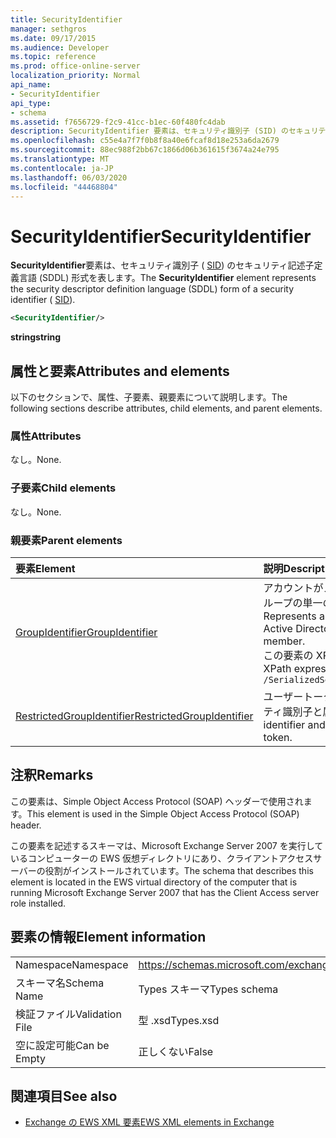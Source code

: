 ```yaml
---
title: SecurityIdentifier
manager: sethgros
ms.date: 09/17/2015
ms.audience: Developer
ms.topic: reference
ms.prod: office-online-server
localization_priority: Normal
api_name:
- SecurityIdentifier
api_type:
- schema
ms.assetid: f7656729-f2c9-41cc-b1ec-60f480fc4dab
description: SecurityIdentifier 要素は、セキュリティ識別子 (SID) のセキュリティ記述子定義言語 (SDDL) 形式を表します。
ms.openlocfilehash: c55e4a7f7f0b8f8a40e6fcaf8d18e253a6da2679
ms.sourcegitcommit: 88ec988f2bb67c1866d06b361615f3674a24e795
ms.translationtype: MT
ms.contentlocale: ja-JP
ms.lasthandoff: 06/03/2020
ms.locfileid: "44468804"
---
```

# <a name="securityidentifier"></a><span data-ttu-id="f081e-103">SecurityIdentifier</span><span class="sxs-lookup"><span data-stu-id="f081e-103">SecurityIdentifier</span></span>

<span data-ttu-id="f081e-104">**SecurityIdentifier**要素は、セキュリティ識別子 ( [SID](sid.md)) のセキュリティ記述子定義言語 (SDDL) 形式を表します。</span><span class="sxs-lookup"><span data-stu-id="f081e-104">The **SecurityIdentifier** element represents the security descriptor definition language (SDDL) form of a security identifier ( [SID](sid.md)).</span></span>
  
```xml
<SecurityIdentifier/>
```

 <span data-ttu-id="f081e-105">**string**</span><span class="sxs-lookup"><span data-stu-id="f081e-105">**string**</span></span>
## <a name="attributes-and-elements"></a><span data-ttu-id="f081e-106">属性と要素</span><span class="sxs-lookup"><span data-stu-id="f081e-106">Attributes and elements</span></span>

<span data-ttu-id="f081e-107">以下のセクションで、属性、子要素、親要素について説明します。</span><span class="sxs-lookup"><span data-stu-id="f081e-107">The following sections describe attributes, child elements, and parent elements.</span></span>
  
### <a name="attributes"></a><span data-ttu-id="f081e-108">属性</span><span class="sxs-lookup"><span data-stu-id="f081e-108">Attributes</span></span>

<span data-ttu-id="f081e-109">なし。</span><span class="sxs-lookup"><span data-stu-id="f081e-109">None.</span></span>
  
### <a name="child-elements"></a><span data-ttu-id="f081e-110">子要素</span><span class="sxs-lookup"><span data-stu-id="f081e-110">Child elements</span></span>

<span data-ttu-id="f081e-111">なし。</span><span class="sxs-lookup"><span data-stu-id="f081e-111">None.</span></span>
  
### <a name="parent-elements"></a><span data-ttu-id="f081e-112">親要素</span><span class="sxs-lookup"><span data-stu-id="f081e-112">Parent elements</span></span>

|<span data-ttu-id="f081e-113">**要素**</span><span class="sxs-lookup"><span data-stu-id="f081e-113">**Element**</span></span>|<span data-ttu-id="f081e-114">**説明**</span><span class="sxs-lookup"><span data-stu-id="f081e-114">**Description**</span></span>|
|:-----|:-----|
|[<span data-ttu-id="f081e-115">GroupIdentifier</span><span class="sxs-lookup"><span data-stu-id="f081e-115">GroupIdentifier</span></span>](groupidentifier.md) <br/> |<span data-ttu-id="f081e-116">アカウントがメンバーである Active Directory オブジェクトグループの単一のセキュリティ識別子と属性を表します。</span><span class="sxs-lookup"><span data-stu-id="f081e-116">Represents a single security identifier and attribute for an Active Directory object group of which the account is a member.</span></span>  <br/> <span data-ttu-id="f081e-117">この要素の XPath 式を次に示します。</span><span class="sxs-lookup"><span data-stu-id="f081e-117">The following is the XPath expression to this element:</span></span>  <br/>  `/SerializedSecurityContext/GroupSids/GroupIdentifier[i]` <br/> |
|[<span data-ttu-id="f081e-118">RestrictedGroupIdentifier</span><span class="sxs-lookup"><span data-stu-id="f081e-118">RestrictedGroupIdentifier</span></span>](restrictedgroupidentifier.md) <br/> |<span data-ttu-id="f081e-119">ユーザートークン内の制限されたグループのグループセキュリティ識別子と属性を表します。</span><span class="sxs-lookup"><span data-stu-id="f081e-119">Represents the group security identifier and attributes for a restricted group within a user token.</span></span>  <br/> |
   
## <a name="remarks"></a><span data-ttu-id="f081e-120">注釈</span><span class="sxs-lookup"><span data-stu-id="f081e-120">Remarks</span></span>

<span data-ttu-id="f081e-121">この要素は、Simple Object Access Protocol (SOAP) ヘッダーで使用されます。</span><span class="sxs-lookup"><span data-stu-id="f081e-121">This element is used in the Simple Object Access Protocol (SOAP) header.</span></span>
  
<span data-ttu-id="f081e-122">この要素を記述するスキーマは、Microsoft Exchange Server 2007 を実行しているコンピューターの EWS 仮想ディレクトリにあり、クライアントアクセスサーバーの役割がインストールされています。</span><span class="sxs-lookup"><span data-stu-id="f081e-122">The schema that describes this element is located in the EWS virtual directory of the computer that is running Microsoft Exchange Server 2007 that has the Client Access server role installed.</span></span>
  
## <a name="element-information"></a><span data-ttu-id="f081e-123">要素の情報</span><span class="sxs-lookup"><span data-stu-id="f081e-123">Element information</span></span>

|||
|:-----|:-----|
|<span data-ttu-id="f081e-124">Namespace</span><span class="sxs-lookup"><span data-stu-id="f081e-124">Namespace</span></span>  <br/> |https://schemas.microsoft.com/exchange/services/2006/types  <br/> |
|<span data-ttu-id="f081e-125">スキーマ名</span><span class="sxs-lookup"><span data-stu-id="f081e-125">Schema Name</span></span>  <br/> |<span data-ttu-id="f081e-126">Types スキーマ</span><span class="sxs-lookup"><span data-stu-id="f081e-126">Types schema</span></span>  <br/> |
|<span data-ttu-id="f081e-127">検証ファイル</span><span class="sxs-lookup"><span data-stu-id="f081e-127">Validation File</span></span>  <br/> |<span data-ttu-id="f081e-128">型 .xsd</span><span class="sxs-lookup"><span data-stu-id="f081e-128">Types.xsd</span></span>  <br/> |
|<span data-ttu-id="f081e-129">空に設定可能</span><span class="sxs-lookup"><span data-stu-id="f081e-129">Can be Empty</span></span>  <br/> |<span data-ttu-id="f081e-130">正しくない</span><span class="sxs-lookup"><span data-stu-id="f081e-130">False</span></span>  <br/> |
   
## <a name="see-also"></a><span data-ttu-id="f081e-131">関連項目</span><span class="sxs-lookup"><span data-stu-id="f081e-131">See also</span></span>



- [<span data-ttu-id="f081e-132">Exchange の EWS XML 要素</span><span class="sxs-lookup"><span data-stu-id="f081e-132">EWS XML elements in Exchange</span></span>](ews-xml-elements-in-exchange.md)

